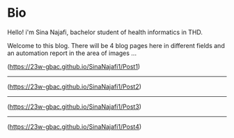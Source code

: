 # Bio

Hello! i'm Sina Najafi, bachelor student of health informatics in THD.

Welcome to this blog. There will be 4 blog pages here in different fields and an automation report in the area of images ...

(https://23w-gbac.github.io/SinaNajafi1/Post1)

---------------------------------------------

(https://23w-gbac.github.io/SinaNajafi1/Post2)

---------------------------------------------

(https://23w-gbac.github.io/SinaNajafi1/Post3)

---------------------------------------------

(https://23w-gbac.github.io/SinaNajafi1/Post4)
